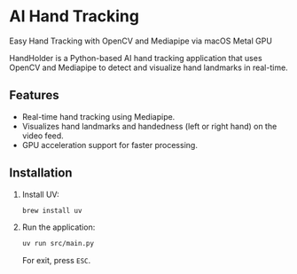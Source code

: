 # AI Hand Tracking

Easy Hand Tracking with OpenCV and Mediapipe via macOS Metal GPU

[//]: # ([![codecov]&#40;https://codecov.io/gh/faunris/ai-hand-tracking/graph/badge.svg?token=YIAPH2CQB5&#41;]&#40;https://codecov.io/gh/faunris/ai-hand-tracking&#41;)

[//]: # ([![CI]&#40;https://github.com/faunris/ai-hand-tracking/actions/workflows/main.yml/badge.svg&#41;]&#40;https://github.com/faunris/ai-hand-tracking/actions/workflows/main.yml&#41;)

HandHolder is a Python-based AI hand tracking application that uses OpenCV and Mediapipe to detect and visualize hand landmarks in real-time.

## Features

- Real-time hand tracking using Mediapipe.
- Visualizes hand landmarks and handedness (left or right hand) on the video feed.
- GPU acceleration support for faster processing.

## Installation

1. Install UV:
   ```bash
   brew install uv
   ```

2. Run the application:
   ```bash
   uv run src/main.py
   ```
   For exit, press `ESC`.

